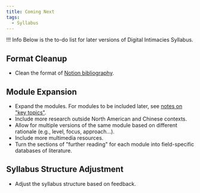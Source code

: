 ```yaml
---
title: Coming Next
tags:
  - Syllabus
---
```


!!! Info
    Below is the to-do list for later versions of Digital Intimacies Syllabus.

## Format Cleanup

- Clean the format of [Notion bibliography](../develop/resources/database.md).

## Module Expansion

- Expand the modules. For modules to be included later, see [notes on "key topics"](../develop/syllabus/topics/index.md).
- Include more research outside North American and Chinese contexts.
- Allow for multiple versions of the same module based on different rationale (e.g., level, focus, approach...).
- Include more multimedia resources.
- Turn the sections of "further reading" for each module into field-specific databases of literature.

## Syllabus Structure Adjustment

- Adjust the syllabus structure based on feedback.
